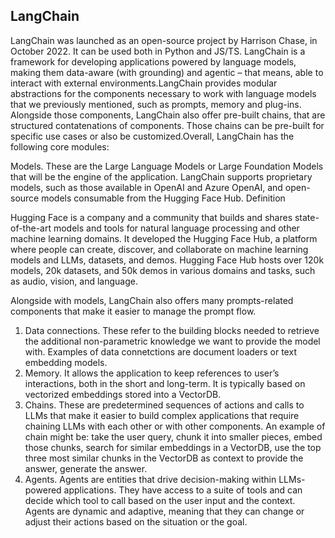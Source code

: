 ## LangChain
LangChain was launched as an open-source project by Harrison Chase, in October 2022. It can be used both in Python and JS/TS. LangChain is a framework for developing applications powered by language models, making them data-aware (with grounding) and agentic – that means, able to interact with external environments.LangChain provides modular abstractions for the components necessary to work with language models that we previously mentioned, such as prompts, memory and plug-ins. Alongside those components, LangChain also offer pre-built chains, that are structured contatenations of components. Those chains can be pre-built for specific use cases or also be customized.Overall, LangChain has the following core modules:

Models. These are the Large Language Models or Large Foundation Models that will be the engine of the application. LangChain supports proprietary models, such as those available in OpenAI and Azure OpenAI, and open-source models consumable from the Hugging Face Hub.
Definition

Hugging Face is a company and a community that builds and shares state-of-the-art models and tools for natural language processing and other machine learning domains. It developed the Hugging Face Hub, a platform where people can create, discover, and collaborate on machine learning models and LLMs, datasets, and demos. Hugging Face Hub hosts over 120k models, 20k datasets, and 50k demos in various domains and tasks, such as audio, vision, and language.

Alongside with models, LangChain also offers many prompts-related components that make it easier to manage the prompt flow.

1. Data connections. These refer to the building blocks needed to retrieve the additional non-parametric knowledge we want to provide the model with. Examples of data connetctions are document loaders or text embedding models.
2. Memory. It allows the application to keep references to user’s interactions, both in the short and long-term. It is typically based on vectorized embeddings stored into a VectorDB.
3. Chains. These are predetermined sequences of actions and calls to LLMs that make it easier to build complex applications that require chaining LLMs with each other or with other components. An example of chain might be: take the user query, chunk it into smaller pieces, embed those chunks, search for similar embeddings in a VectorDB, use the top three most similar chunks in the VectorDB as context to provide the answer, generate the answer.
4. Agents. Agents are entities that drive decision-making within LLMs-powered applications. They have access to a suite of tools and can decide which tool to call based on the user input and the context. Agents are dynamic and adaptive, meaning that they can change or adjust their actions based on the situation or the goal.
